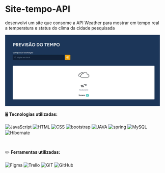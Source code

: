 
# Site-tempo-API
desenvolvi um site que consome a API Weather para mostrar em tempo real a temperatura e status do clima da cidade pesquisada 

<div align="center">
<img  src='Captura da Web_14-6-2023_231956_samukiszhsd.github.io.jpeg'/>
</div>

🖥️ **Tecnologias utilizadas:**<br><br>
<img align="center" src="https://img.shields.io/badge/JavaScript-F7DF1E?style=for-the-badge&logo=javascript&logoColor=black" alt="JavaScript" title="JavaScript">
<img align="center" src="https://img.shields.io/badge/HTML5-E34F26?style=for-the-badge&logo=html5&logoColor=white" alt="HTML" title="HTML">
<img align="center" src="https://img.shields.io/badge/CSS3-1572B6?style=for-the-badge&logo=css3&logoColor=white" alt="CSS" title="CSS">
<img align="center" src="https://img.shields.io/badge/Bootstrap-563D7C?style=for-the-badge&logo=bootstrap&logoColor=white" alt="bootstrap">
<img align="center" src="https://img.shields.io/badge/Java-ED8B00?style=for-the-badge&logo=java&logoColor=white" alt="JAVA">
<img align="center" src="https://img.shields.io/badge/Spring-6DB33F?style=for-the-badge&logo=spring&logoColor=white" alt="spring">
<img align="center" src="https://img.shields.io/badge/MySQL-005C84?style=for-the-badge&logo=mysql&logoColor=white" alt="MySQL">
<img align="center" src="https://img.shields.io/badge/Hibernate-59666C?style=for-the-badge&logo=Hibernate&logoColor=white" alt="Hibernate">
</div>
<br>

✏️ **Ferramentas utilizadas:**<br><br>
<img align="center" src="https://img.shields.io/badge/Figma-EA4C89?style=for-the-badge&logo=figma&logoColor=white" alt="Figma" title="Figma">
<img align="center" src="https://img.shields.io/badge/Trello-0052CC?style=for-the-badge&logo=trello&logoColor=white" alt="Trello" title="Trello">
<img align="center" src="https://img.shields.io/badge/GIT-E44C30?style=for-the-badge&logo=git&logoColor=white" alt="GIT" title="GIT">
<img align="center" src="https://img.shields.io/badge/GitHub-A81D33?style=for-the-badge&logo=github&logoColor=white" alt="GitHub" title="GitHub">

<br>
